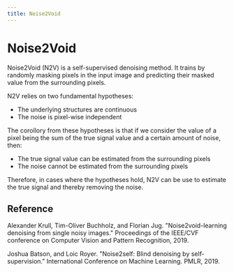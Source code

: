 ```yaml
---
title: Noise2Void
---
```


# Noise2Void

Noise2Void (N2V) is a self-supervised denoising method. It trains by randomly masking
pixels in the input image and predicting their masked value from the surrounding pixels.

N2V relies on two fundamental hypotheses:

- The underlying structures are continuous
- The noise is pixel-wise independent

The corollory from these hypotheses is that if we consider the value of a pixel being
the sum of the true signal value and a certain amount of noise, then:

- The true signal value can be estimated from the surrounding pixels
- The noise cannot be estimated from the surrounding pixels

Therefore, in cases where the hypotheses hold, N2V can be use to estimate the true
signal and thereby removing the noise.

## Reference

Alexander Krull, Tim-Oliver Buchholz, and Florian Jug. "Noise2void-learning denoising
from single noisy images." Proceedings of the IEEE/CVF conference on Computer Vision
and Pattern Recognition, 2019.

Joshua Batson, and Loic Royer. "Noise2self: Blind denoising by self-supervision." 
International Conference on Machine Learning. PMLR, 2019.